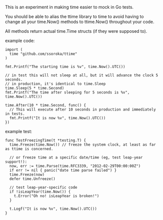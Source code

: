 This is an experiment in making time easier to mock in Go tests.

You should be able to alias the ttime library to time to avoid having to change all your time.Now() methods to ttime.Now() throughout your code.

All methods return actual time.Time structs (if they were supposed to).

example code:

    import (
      time "github.com/ssoroka/ttime"
    )

    fmt.Printf("The starting time is %v", time.Now().UTC())

    // in test this will not sleep at all, but it will advance the clock 5 seconds.
    // in production, it's identical to time.Sleep
    time.Sleep(5 * time.Second)
    fmt.Printf("The time after sleeping for 5 seconds is %v", time.Now().UTC())

    time.After(10 * time.Second, func() {
      // This will execute after 10 seconds in production and immediately in tests.
      fmt.Printf("It is now %v", time.Now().UTC())
    })

example test:

    func TestFreezingTime(t *testing.T) {
      time.Freeze(time.Now()) // freeze the system clock, at least as far as ttime is concerned.

      // or freeze time at a specific date/time (eg, test leap-year support!):
      now, err := time.Parse(time.RFC3339, "2012-02-29T00:00:00Z")
      if err != nil { panic("date time parse failed") }
      time.Freeze(now)
      defer time.Unfreeze()

      // test leap-year-specific code
      if !isLeapYear(time.Now()) {
        t.Error("Oh no! isLeapYear is broken!")
      }

      t.Logf("It is now %v", time.Now().UTC())
    }
